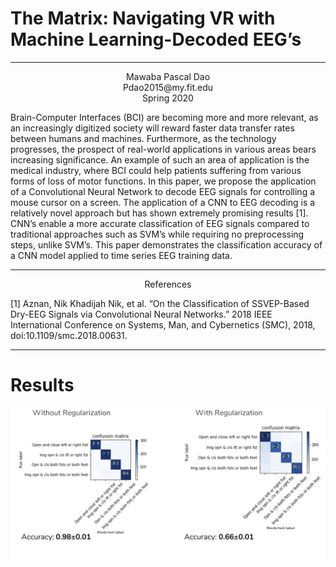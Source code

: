 
  # The Matrix: Navigating VR with Machine Learning-Decoded EEG’s 
  
  -----
  <p align="center">
  Mawaba Pascal Dao<br> 
  Pdao2015@my.fit.edu <br>
  Spring 2020   
  </p>
  Brain-Computer Interfaces (BCI) are becoming more and more relevant, as an increasingly digitized society will reward faster data transfer rates between humans and machines. Furthermore, as the technology progresses, the prospect of real-world applications in various areas bears increasing significance. An example of such an area of application is the medical industry, where BCI could help patients suffering from various forms of loss of motor functions. In this paper, we propose the application of a Convolutional Neural Network to decode EEG signals for controlling a mouse cursor on a screen. The application of a CNN to EEG decoding is a relatively novel approach but has shown extremely promising results [1]. CNN’s enable a more accurate classification of EEG signals compared to traditional approaches such as SVM’s while requiring no preprocessing steps, unlike SVM’s. This paper demonstrates the classification accuracy of a CNN model applied to time series EEG training data.   

 -----
<p align="center">
 References 
  </p>
  
[1] Aznan, Nik Khadijah Nik, et al. “On the Classification of SSVEP-Based Dry-EEG Signals via Convolutional Neural Networks.” 2018 IEEE International Conference on Systems, Man, and Cybernetics (SMC), 2018, doi:10.1109/smc.2018.00631. 

 -----
 # Results
![](results/confusion_mtx.png)
